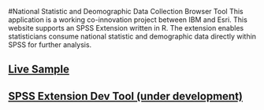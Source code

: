 #National Statistic and Deomographic Data Collection Browser Tool
This application is a working co-innovation project between IBM and Esri.  This website supports an SPSS Extension written in R.  The extension enables statisticians consume national statistic and demographic data directly within SPSS for further analysis.

## [Live Sample](http://esri.github.io/developer-support/web-js/data-collection-browser-natstat/index.html)
## [SPSS Extension Dev Tool (under development)](http://esri.github.io/developer-support/web-js/data-collection-browser-natstat/index.html)

